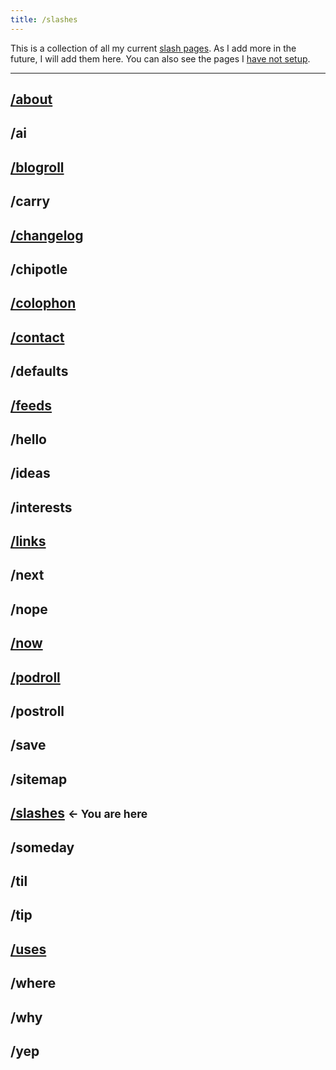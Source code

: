 ```yaml
---
title: /slashes
---
```


This is a collection of all my current [slash pages](https://slashpages.net/). As I add more in the future, I will add them here. You can also see the pages I [have not setup](#all-slashes).

<hr class="sm">

<section id="all-slashes">

## [/about](/about)

## /ai

## [/blogroll](/blogroll)

## /carry

## [/changelog](/changelog)

## /chipotle

## [/colophon](/colophon)

## [/contact](/contact)

## /defaults

## [/feeds](/feeds)

## /hello

## /ideas

## /interests

## [/links](/links)

## /next

## /nope

## [/now](/now)

## [/podroll](/linkroll#podcasts)

## /postroll

## /save

## /sitemap

## [/slashes](/slashes) <small><- You are here</small>

## /someday

## /til

## /tip

## [/uses](/uses)

## /where

## /why

## /yep

</section>